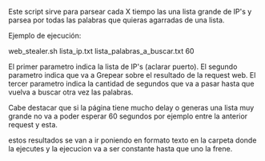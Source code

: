Este script sirve para parsear cada X tiempo las una lista grande de IP's y parsea por todas las palabras que quieras agarradas de una lista.

Ejemplo de ejecución:

web_stealer.sh lista_ip.txt lista_palabras_a_buscar.txt 60

El primer parametro indica la lista de IP's (aclarar puerto).
El segundo parametro indica que va a Grepear sobre el resultado de la request web.
El tercer parametro indica la cantidad de segundos que va a pasar hasta que vuelva a buscar otra vez las palabras.

Cabe destacar que si la página tiene mucho delay o generas una lista muy grande no va a poder esperar 60 segundos por ejemplo entre la anterior request y esta.

estos resultados se van a ir poniendo en formato texto en la carpeta donde la ejecutes y la ejecucion va a ser constante hasta que uno la frene.
